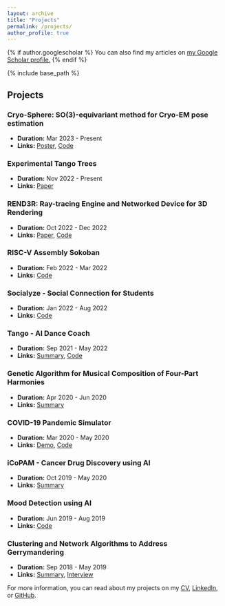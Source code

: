 ```yaml
---
layout: archive
title: "Projects"
permalink: /projects/
author_profile: true
---
```


{% if author.googlescholar %}
  You can also find my articles on <u><a href="{{author.googlescholar}}">my Google Scholar profile</a>.</u>
{% endif %}

{% include base_path %}

## Projects

### Cryo-Sphere: SO(3)-equivariant method for Cryo-EM pose estimation
- **Duration:** Mar 2023 - Present
- **Links:** [Poster](#), [Code](https://github.com/vedadehhc/cryo-sphere)

### Experimental Tango Trees
- **Duration:** Nov 2022 - Present
- **Links:** [Paper](https://github.com/vedadehhc/experimental-tango-trees)

### REND3R: Ray-tracing Engine and Networked Device for 3D Rendering
- **Duration:** Oct 2022 - Dec 2022
- **Links:** [Paper](https://github.com/vedadehhc/rend3r-paper), [Code](https://github.com/vedadehhc/rend3r)

### RISC-V Assembly Sokoban
- **Duration:** Feb 2022 - Mar 2022
- **Links:** [Code](https://github.com/vedadehhc/sokoban)

### Socialyze - Social Connection for Students
- **Duration:** Jan 2022 - Aug 2022
- **Links:** [Code](https://github.com/vedadehhc/chore-web-app)

### Tango - AI Dance Coach
- **Duration:** Sep 2021 - May 2022
- **Links:** [Summary](https://github.com/vedadehhc/tango-summary), [Code](https://github.com/vedadehhc/tango)

### Genetic Algorithm for Musical Composition of Four-Part Harmonies
- **Duration:** Apr 2020 - Jun 2020
- **Links:** [Summary](https://github.com/vedadehhc/music-generation)

### COVID-19 Pandemic Simulator
- **Duration:** Mar 2020 - May 2020
- **Links:** [Demo](https://github.com/vedadehhc/pandemic-demo), [Code](https://github.com/vedadehhc/pandemic-simulator)

### iCoPAM - Cancer Drug Discovery using AI
- **Duration:** Oct 2019 - May 2020
- **Links:** [Summary](https://github.com/vedadehhc/icopam-summary)

### Mood Detection using AI
- **Duration:** Jun 2019 - Aug 2019
- **Links:** [Code](https://github.com/vedadehhc/MoodDetector)

### Clustering and Network Algorithms to Address Gerrymandering
- **Duration:** Sep 2018 - May 2019
- **Links:** [Summary](https://github.com/vedadehhc/gerrymandering-summary), [Interview](https://github.com/vedadehhc/gerrymandering-interview)

For more information, you can read about my projects on my [CV](/files/Dev_Chheda_CV_Fall_2023.pdf), [LinkedIn](https://linkedin.com/in/dev-chheda-6497bb1a7), or [GitHub](https://github.com/vedadehhc).
